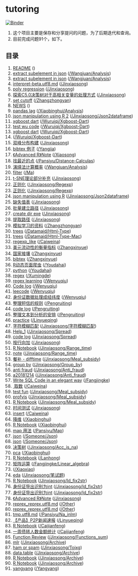
<!-- README.md is generated from README.Rmd. Please edit that file -->

# tutoring

<!-- badges: start -->

[![Binder](https://mybinder.org/badge_logo.svg)](https://mybinder.org/v2/gh/JiaxiangBU/tutoring/master)
<!-- badges: end -->

1.  这个项目主要是保存和分享提问的问题，为了后期迭代和查询。
2.  目前完成问题91个，如下。

## 目录

1.  [README](https://jiaxiangbu.github.io/tutoring//README.md)
    ([](https://github.com/JiaxiangBU/tutoring/tree/master//README.md))
2.  [extract subelement in
    json](https://jiaxiangbu.github.io/tutoring//wangjuan/analysis/extract_subelement_in_json.md)
    ([/Wangjuan/Analysis](https://github.com/JiaxiangBU/tutoring/tree/master//wangjuan/analysis/extract_subelement_in_json.md))
3.  [extract subelement in
    json](https://mybinder.org/v2/gh/JiaxiangBU/tutoring/master?filepath=wangjuan%2Fanalysis%2Fextract_subelement_in_json.ipynb)
    ([/Wangjuan/Analysis](https://github.com/JiaxiangBU/tutoring/tree/master//wangjuan/analysis/extract_subelement_in_json.ipynb))
4.  [interpret-beta.utf8.md](https://jiaxiangbu.github.io/tutoring//jinxiaosong/interpret-beta.html)
    ([/Jinxiaosong](https://github.com/JiaxiangBU/tutoring/tree/master//jinxiaosong/interpret-beta.html))
5.  [poly
    regression](https://jiaxiangbu.github.io/tutoring//jinxiaosong/poly-regression.md)
    ([/Jinxiaosong](https://github.com/JiaxiangBU/tutoring/tree/master//jinxiaosong/poly-regression.md))
6.  [探索C5.0决策树对于高相关变量的处理方式](https://jiaxiangbu.github.io/tutoring//jinxiaosong/corr_c50_test.html)
    ([/Jinxiaosong](https://github.com/JiaxiangBU/tutoring/tree/master//jinxiaosong/corr_c50_test.html))
7.  [set
    cutoff](https://jiaxiangbu.github.io/tutoring//zhangzhongyan/set-cutoff.md)
    ([/Zhangzhongyan](https://github.com/JiaxiangBU/tutoring/tree/master//zhangzhongyan/set-cutoff.md))
8.  [NEWS](https://jiaxiangbu.github.io/tutoring//NEWS.md)
    ([](https://github.com/JiaxiangBU/tutoring/tree/master//NEWS.md))
9.  [pandas
    lag](https://mybinder.org/v2/gh/JiaxiangBU/tutoring/master?filepath=xiaobinghui%2Fanalysis%2Fpandas-lag.ipynb)
    ([/Xiaobinghui/Analysis](https://github.com/JiaxiangBU/tutoring/tree/master//xiaobinghui/analysis/pandas-lag.ipynb))
10. [json manipulation using
    R 2](https://jiaxiangbu.github.io/tutoring//jinxiaosong/json2dataframe/json2df-2019-04-28.md)
    ([/Jinxiaosong/Json2dataframe](https://github.com/JiaxiangBU/tutoring/tree/master//jinxiaosong/json2dataframe/json2df-2019-04-28.md))
11. [xgboost
    dart](https://mybinder.org/v2/gh/JiaxiangBU/tutoring/master?filepath=wuruiqi%2Fxgboost-dart%2Fxgboost-dart.ipynb)
    ([/Wuruiqi/Xgboost-Dart](https://github.com/JiaxiangBU/tutoring/tree/master//wuruiqi/xgboost-dart/xgboost-dart.ipynb))
12. [test wu
    code](https://mybinder.org/v2/gh/JiaxiangBU/tutoring/master?filepath=wuruiqi%2Fxgboost-dart%2Ftest-wu-code.ipynb)
    ([/Wuruiqi/Xgboost-Dart](https://github.com/JiaxiangBU/tutoring/tree/master//wuruiqi/xgboost-dart/test-wu-code.ipynb))
13. [xgboost
    dart](https://jiaxiangbu.github.io/tutoring//wuruiqi/xgboost-dart/xgboost-dart.md)
    ([/Wuruiqi/Xgboost-Dart](https://github.com/JiaxiangBU/tutoring/tree/master//wuruiqi/xgboost-dart/xgboost-dart.md))
14. [](https://jiaxiangbu.github.io/tutoring//wuruiqi/xgboost-dart/xgboost-dart.html)
    ([/Wuruiqi/Xgboost-Dart](https://github.com/JiaxiangBU/tutoring/tree/master//wuruiqi/xgboost-dart/xgboost-dart.html))
15. [双峰分布构建](https://jiaxiangbu.github.io/tutoring//jinxiaosong/distribution-trick.md)
    ([/Jinxiaosong](https://github.com/JiaxiangBU/tutoring/tree/master//jinxiaosong/distribution-trick.md))
16. [bibtex
    例子](https://jiaxiangbu.github.io/tutoring//yangjia/bibtex.md)
    ([/Yangjia](https://github.com/JiaxiangBU/tutoring/tree/master//yangjia/bibtex.md))
17. [《Advanced
    R》Note](https://jiaxiangbu.github.io/tutoring//xiaosong/english_display.html)
    ([/Xiaosong](https://github.com/JiaxiangBU/tutoring/tree/master//xiaosong/english_display.html))
18. [找最近的点](https://jiaxiangbu.github.io/tutoring//pansiyu/distance-calculas/readme-dist-cal.md)
    ([/Pansiyu/Distance-Calculas](https://github.com/JiaxiangBU/tutoring/tree/master//pansiyu/distance-calculas/readme-dist-cal.md))
19. [演绎法计算概率](https://jiaxiangbu.github.io/tutoring//wangjuan/analysis/prob-deduction.md)
    ([/Wangjuan/Analysis](https://github.com/JiaxiangBU/tutoring/tree/master//wangjuan/analysis/prob-deduction.md))
20. [filter](https://mybinder.org/v2/gh/JiaxiangBU/tutoring/master?filepath=ma%2Ffilter.ipynb)
    ([/Ma](https://github.com/JiaxiangBU/tutoring/tree/master//ma/filter.ipynb))
21. [t-SNE理论部分补充](https://jiaxiangbu.github.io/tutoring//jinxiaosong/t-sne-theory.html)
    ([/Jinxiaosong](https://github.com/JiaxiangBU/tutoring/tree/master//jinxiaosong/t-sne-theory.html))
22. [正则化](https://jiaxiangbu.github.io/tutoring//jinxiaosong/regexp/str_match-02.md)
    ([/Jinxiaosong/Regexp](https://github.com/JiaxiangBU/tutoring/tree/master//jinxiaosong/regexp/str_match-02.md))
23. [正则化](https://jiaxiangbu.github.io/tutoring//jinxiaosong/regexp/str_match.md)
    ([/Jinxiaosong/Regexp](https://github.com/JiaxiangBU/tutoring/tree/master//jinxiaosong/regexp/str_match.md))
24. [json manipulation using
    R](https://jiaxiangbu.github.io/tutoring//jinxiaosong/json2dataframe/json2dataframe.md)
    ([/Jinxiaosong/Json2dataframe](https://github.com/JiaxiangBU/tutoring/tree/master//jinxiaosong/json2dataframe/json2dataframe.md))
25. [缺失值表](https://jiaxiangbu.github.io/tutoring//jinxiaosong/na-summary.md)
    ([/Jinxiaosong](https://github.com/JiaxiangBU/tutoring/tree/master//jinxiaosong/na-summary.md))
26. [批量建立路径](https://jiaxiangbu.github.io/tutoring//jinxiaosong/batch_create_dir.md)
    ([/Jinxiaosong](https://github.com/JiaxiangBU/tutoring/tree/master//jinxiaosong/batch_create_dir.md))
27. [create dir
    exe](https://jiaxiangbu.github.io/tutoring//jinxiaosong/create_dir_exe.md)
    ([/Jinxiaosong](https://github.com/JiaxiangBU/tutoring/tree/master//jinxiaosong/create_dir_exe.md))
28. [提取路径](https://jiaxiangbu.github.io/tutoring//jinxiaosong/extract_path_part.md)
    ([/Jinxiaosong](https://github.com/JiaxiangBU/tutoring/tree/master//jinxiaosong/extract_path_part.md))
29. [模拟学习的资料](https://jiaxiangbu.github.io/tutoring//zhangzhongyan/sim-learning.md)
    ([/Zhangzhongyan](https://github.com/JiaxiangBU/tutoring/tree/master//zhangzhongyan/sim-learning.md))
30. [trees](https://jiaxiangbu.github.io/tutoring//dataMaid/html-type/dataMaid_trees.html)
    ([/Datamaid/Html-Type](https://github.com/JiaxiangBU/tutoring/tree/master//dataMaid/html-type/dataMaid_trees.html))
31. [trees](https://jiaxiangbu.github.io/tutoring//dataMaid/html-type-mac/dataMaid_trees.html)
    ([/Datamaid/Html-Type-Mac](https://github.com/JiaxiangBU/tutoring/tree/master//dataMaid/html-type-mac/dataMaid_trees.html))
32. [regexp\_like](https://jiaxiangbu.github.io/tutoring//caiweina/regexp_like.md)
    ([/Caiweina](https://github.com/JiaxiangBU/tutoring/tree/master//caiweina/regexp_like.md))
33. [美元流动性的衡量指标](https://jiaxiangbu.github.io/tutoring//zhangxinyue/target.md)
    ([/Zhangxinyue](https://github.com/JiaxiangBU/tutoring/tree/master//zhangxinyue/target.md))
34. [国家接壤](https://jiaxiangbu.github.io/tutoring//zhangxinyue/border.md)
    ([/Zhangxinyue](https://github.com/JiaxiangBU/tutoring/tree/master//zhangxinyue/border.md))
35. [bibtex](https://jiaxiangbu.github.io/tutoring//zhangxinyue/bibtex.md)
    ([/Zhangxinyue](https://github.com/JiaxiangBU/tutoring/tree/master//zhangxinyue/bibtex.md))
36. [R动态页面爬虫](https://jiaxiangbu.github.io/tutoring//youdahai/rcookies.md)
    ([/Youdahai](https://github.com/JiaxiangBU/tutoring/tree/master//youdahai/rcookies.md))
37. [python](https://mybinder.org/v2/gh/JiaxiangBU/tutoring/master?filepath=youdahai%2Fpython.ipynb)
    ([/Youdahai](https://github.com/JiaxiangBU/tutoring/tree/master//youdahai/python.ipynb))
38. [regex](https://jiaxiangbu.github.io/tutoring//xumingde/regex.md)
    ([/Xumingde](https://github.com/JiaxiangBU/tutoring/tree/master//xumingde/regex.md))
39. [regex
    learning](https://jiaxiangbu.github.io/tutoring//wenyuqiu/regex_learning.md)
    ([/Wenyuqiu](https://github.com/JiaxiangBU/tutoring/tree/master//wenyuqiu/regex_learning.md))
40. [Code
    log](https://jiaxiangbu.github.io/tutoring//wenyuqiu/regex_code_log.md)
    ([/Wenyuqiu](https://github.com/JiaxiangBU/tutoring/tree/master//wenyuqiu/regex_code_log.md))
41. [leecode](https://jiaxiangbu.github.io/tutoring//wenyuqiu/leecode.md)
    ([/Wenyuqiu](https://github.com/JiaxiangBU/tutoring/tree/master//wenyuqiu/leecode.md))
42. [身份证数据处理成经纬度](https://jiaxiangbu.github.io/tutoring//wenyuqiu/lat_and_long.md)
    ([/Wenyuqiu](https://github.com/JiaxiangBU/tutoring/tree/master//wenyuqiu/lat_and_long.md))
43. [整理短信的规则](https://jiaxiangbu.github.io/tutoring//pengruiting/rule.md)
    ([/Pengruiting](https://github.com/JiaxiangBU/tutoring/tree/master//pengruiting/rule.md))
44. [code
    log](https://jiaxiangbu.github.io/tutoring//pengruiting/code_log.md)
    ([/Pengruiting](https://github.com/JiaxiangBU/tutoring/tree/master//pengruiting/code_log.md))
45. [整理文本到分析的安排](https://jiaxiangbu.github.io/tutoring//pengruiting/ana.md)
    ([/Pengruiting](https://github.com/JiaxiangBU/tutoring/tree/master//pengruiting/ana.md))
46. [practice](https://jiaxiangbu.github.io/tutoring//linyueqing/practice.md)
    ([/Linyueqing](https://github.com/JiaxiangBU/tutoring/tree/master//linyueqing/practice.md))
47. [字符模糊匹配](https://jiaxiangbu.github.io/tutoring//jinxiaosong/字符模糊匹配/join.md)
    ([/Jinxiaosong/字符模糊匹配](https://github.com/JiaxiangBU/tutoring/tree/master//jinxiaosong/字符模糊匹配/join.md))
48. [Help\_1](https://jiaxiangbu.github.io/tutoring//jinxiaosong/spread/song_help_1.html)
    ([/Jinxiaosong/Spread](https://github.com/JiaxiangBU/tutoring/tree/master//jinxiaosong/spread/song_help_1.html))
49. [code
    log](https://jiaxiangbu.github.io/tutoring//jinxiaosong/spread/code_log.md)
    ([/Jinxiaosong/Spread](https://github.com/JiaxiangBU/tutoring/tree/master//jinxiaosong/spread/code_log.md))
50. [按行向加](https://jiaxiangbu.github.io/tutoring//jinxiaosong/row_sum.md)
    ([/Jinxiaosong](https://github.com/JiaxiangBU/tutoring/tree/master//jinxiaosong/row_sum.md))
51. [R
    Notebook](https://jiaxiangbu.github.io/tutoring//jinxiaosong/range_time/note.nb.html)
    ([/Jinxiaosong/Range\_time](https://github.com/JiaxiangBU/tutoring/tree/master//jinxiaosong/range_time/note.nb.html))
52. [note](https://jiaxiangbu.github.io/tutoring//jinxiaosong/range_time/note.md)
    ([/Jinxiaosong/Range\_time](https://github.com/JiaxiangBU/tutoring/tree/master//jinxiaosong/range_time/note.md))
53. [餐补 -
    difftime](https://jiaxiangbu.github.io/tutoring//jinxiaosong/meal_subsidy/difftime.md)
    ([/Jinxiaosong/Meal\_subsidy](https://github.com/JiaxiangBU/tutoring/tree/master//jinxiaosong/meal_subsidy/difftime.md))
54. [group
    by](https://jiaxiangbu.github.io/tutoring//jinxiaosong/group_by/group_by.md)
    ([/Jinxiaosong/Group\_by](https://github.com/JiaxiangBU/tutoring/tree/master//jinxiaosong/group_by/group_by.md))
55. [anti
    fraud](https://jiaxiangbu.github.io/tutoring//jinxiaosong/anti_fraud/note.md)
    ([/Jinxiaosong/Anti\_fraud](https://github.com/JiaxiangBU/tutoring/tree/master//jinxiaosong/anti_fraud/note.md))
56. [a20181214](https://jiaxiangbu.github.io/tutoring//jinxiaosong/anti_fraud/a20181214.md)
    ([/Jinxiaosong/Anti\_fraud](https://github.com/JiaxiangBU/tutoring/tree/master//jinxiaosong/anti_fraud/a20181214.md))
57. [Write SQL Code in an elegant
    way](https://jiaxiangbu.github.io/tutoring//fangjingke/write_sql_in_elegant_way.md)
    ([/Fangjingke](https://github.com/JiaxiangBU/tutoring/tree/master//fangjingke/write_sql_in_elegant_way.md))
58. [ 取数](https://jiaxiangbu.github.io/tutoring//caiweina/regex.md)
    ([/Caiweina](https://github.com/JiaxiangBU/tutoring/tree/master//caiweina/regex.md))
59. [test
    fun](https://jiaxiangbu.github.io/tutoring//jinxiaosong/meal_subsidy/test_fun.md)
    ([/Jinxiaosong/Meal\_subsidy](https://github.com/JiaxiangBU/tutoring/tree/master//jinxiaosong/meal_subsidy/test_fun.md))
60. [profvis](https://jiaxiangbu.github.io/tutoring//jinxiaosong/meal_subsidy/profile.html)
    ([/Jinxiaosong/Meal\_subsidy](https://github.com/JiaxiangBU/tutoring/tree/master//jinxiaosong/meal_subsidy/profile.html))
61. [R
    Notebook](https://jiaxiangbu.github.io/tutoring//jinxiaosong/meal_subsidy/test_fun.nb.html)
    ([/Jinxiaosong/Meal\_subsidy](https://github.com/JiaxiangBU/tutoring/tree/master//jinxiaosong/meal_subsidy/test_fun.nb.html))
62. [时间测试](https://jiaxiangbu.github.io/tutoring//jinxiaosong/time.md)
    ([/Jinxiaosong](https://github.com/JiaxiangBU/tutoring/tree/master//jinxiaosong/time.md))
63. [insert](https://jiaxiangbu.github.io/tutoring//caiweina/insert.md)
    ([/Caiweina](https://github.com/JiaxiangBU/tutoring/tree/master//caiweina/insert.md))
64. [降维](https://jiaxiangbu.github.io/tutoring//xiaobinghui/pca.md)
    ([/Xiaobinghui](https://github.com/JiaxiangBU/tutoring/tree/master//xiaobinghui/pca.md))
65. [R
    Notebook](https://jiaxiangbu.github.io/tutoring//xiaobinghui/README.nb.html)
    ([/Xiaobinghui](https://github.com/JiaxiangBU/tutoring/tree/master//xiaobinghui/README.nb.html))
66. [map 用法](https://jiaxiangbu.github.io/tutoring//pansiyu/map/map.md)
    ([/Pansiyu/Map](https://github.com/JiaxiangBU/tutoring/tree/master//pansiyu/map/map.md))
67. [json](https://jiaxiangbu.github.io/tutoring//someone/json/json.md)
    ([/Someone/Json](https://github.com/JiaxiangBU/tutoring/tree/master//someone/json/json.md))
68. [json](https://jiaxiangbu.github.io/tutoring//someone/json/json.nb.html)
    ([/Someone/Json](https://github.com/JiaxiangBU/tutoring/tree/master//someone/json/json.nb.html))
69. [决策树](https://jiaxiangbu.github.io/tutoring//jinxiaosong/acc_is_na/README.md)
    ([/Jinxiaosong/Acc\_is\_na](https://github.com/JiaxiangBU/tutoring/tree/master//jinxiaosong/acc_is_na/README.md))
70. [pca](https://jiaxiangbu.github.io/tutoring//xiaobinghui/pca.nb.html)
    ([/Xiaobinghui](https://github.com/JiaxiangBU/tutoring/tree/master//xiaobinghui/pca.nb.html))
71. [R
    Notebook](https://jiaxiangbu.github.io/tutoring//lanhong/patientId2MedicineId.md)
    ([/Lanhong](https://github.com/JiaxiangBU/tutoring/tree/master//lanhong/patientId2MedicineId.md))
72. [矩阵运算](https://jiaxiangbu.github.io/tutoring//fangjingke/linear_algebra/README.md)
    ([/Fangjingke/Linear\_algebra](https://github.com/JiaxiangBU/tutoring/tree/master//fangjingke/linear_algebra/README.md))
73. [](https://jiaxiangbu.github.io/tutoring//xiaoxiao/xiaoxiao_180602.html)
    ([/Xiaoxiao](https://github.com/JiaxiangBU/tutoring/tree/master//xiaoxiao/xiaoxiao_180602.html))
74. [eda](https://jiaxiangbu.github.io/tutoring//jinxiaosong/笔试题/eda.nb.html)
    ([/Jinxiaosong/笔试题](https://github.com/JiaxiangBU/tutoring/tree/master//jinxiaosong/笔试题/eda.nb.html))
75. [R
    Notebook](https://jiaxiangbu.github.io/tutoring//jinxiaosong/id_fix2str/note.nb.html)
    ([/Jinxiaosong/Id\_fix2str](https://github.com/JiaxiangBU/tutoring/tree/master//jinxiaosong/id_fix2str/note.nb.html))
76. [身份证导出识别为int](https://jiaxiangbu.github.io/tutoring//jinxiaosong/id_fix2str/note.html)
    ([/Jinxiaosong/Id\_fix2str](https://github.com/JiaxiangBU/tutoring/tree/master//jinxiaosong/id_fix2str/note.html))
77. [身份证导出识别为int](https://jiaxiangbu.github.io/tutoring//jinxiaosong/id_fix2str/README.md)
    ([/Jinxiaosong/Id\_fix2str](https://github.com/JiaxiangBU/tutoring/tree/master//jinxiaosong/id_fix2str/README.md))
78. [《Advanced
    R》Note](https://jiaxiangbu.github.io/tutoring//jinxiaosong/english_display.html)
    ([/Jinxiaosong](https://github.com/JiaxiangBU/tutoring/tree/master//jinxiaosong/english_display.html))
79. [reprex\_reprex.utf8.md](https://jiaxiangbu.github.io/tutoring//other/reprex_reprex.utf8.md.html)
    ([/Other](https://github.com/JiaxiangBU/tutoring/tree/master//other/reprex_reprex.utf8.md.html))
80. [reprex\_reprex.utf8.md](https://jiaxiangbu.github.io/tutoring//other/dup_incol.html)
    ([/Other](https://github.com/JiaxiangBU/tutoring/tree/master//other/dup_incol.html))
81. [tmp.utf8.md](https://jiaxiangbu.github.io/tutoring//pansiyu/NA_inlm/tmp.html)
    ([/Pansiyu/Na\_inlm](https://github.com/JiaxiangBU/tutoring/tree/master//pansiyu/NA_inlm/tmp.html))
82. [【产品】P2P新闻速报](https://jiaxiangbu.github.io/tutoring//linyueqing/useMarkdown.html)
    ([/Linyueqing](https://github.com/JiaxiangBU/tutoring/tree/master//linyueqing/useMarkdown.html))
83. [R
    Notebook](https://jiaxiangbu.github.io/tutoring//caijianfeng/note.nb.html)
    ([/Caijianfeng](https://github.com/JiaxiangBU/tutoring/tree/master//caijianfeng/note.nb.html))
84. [一周债转人数金额统计](https://jiaxiangbu.github.io/tutoring//caijianfeng/ptrans.html)
    ([/Caijianfeng](https://github.com/JiaxiangBU/tutoring/tree/master//caijianfeng/ptrans.html))
85. [Function
    Review](https://jiaxiangbu.github.io/tutoring//jinxiaosong/functions_sum/note.nb.html)
    ([/Jinxiaosong/Functions\_sum](https://github.com/JiaxiangBU/tutoring/tree/master//jinxiaosong/functions_sum/note.nb.html))
86. [mlr](https://jiaxiangbu.github.io/tutoring//jinxiaosong/archive/mlr.html)
    ([/Jinxiaosong/Archive](https://github.com/JiaxiangBU/tutoring/tree/master//jinxiaosong/archive/mlr.html))
87. [ham or
    spam](https://jiaxiangbu.github.io/tutoring//jinxiaosong/tojxg/sms_start.html)
    ([/Jinxiaosong/Tojxg](https://github.com/JiaxiangBU/tutoring/tree/master//jinxiaosong/tojxg/sms_start.html))
88. [data.table](https://jiaxiangbu.github.io/tutoring//jinxiaosong/archive/data_table.html)
    ([/Jinxiaosong/Archive](https://github.com/JiaxiangBU/tutoring/tree/master//jinxiaosong/archive/data_table.html))
89. [R
    Notebook](https://jiaxiangbu.github.io/tutoring//jinxiaosong/archive/xiaosong2.nb.html)
    ([/Jinxiaosong/Archive](https://github.com/JiaxiangBU/tutoring/tree/master//jinxiaosong/archive/xiaosong2.nb.html))
90. [R
    Notebook](https://jiaxiangbu.github.io/tutoring//jinxiaosong/archive/xiaosong1.nb.html)
    ([/Jinxiaosong/Archive](https://github.com/JiaxiangBU/tutoring/tree/master//jinxiaosong/archive/xiaosong1.nb.html))
91. [yangyang](https://mybinder.org/v2/gh/JiaxiangBU/tutoring/master?filepath=yangyang%2Fyangyang.ipynb)
    ([/Yangyang](https://github.com/JiaxiangBU/tutoring/tree/master//yangyang/yangyang.ipynb))
